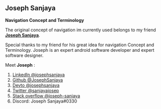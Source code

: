 ## Joseph Sanjaya
**Navigation Concept and Terminology**

The original concept of navigation im currently used belongs to my friend **[Joseph Sanjaya](https://www.linkedin.com/in/josephsanjaya/)**.

Special thanks to my friend for his great idea for navigation Concept and Terminology. Joseph is an expert android software developer and expert software designer.

Meet **Joseph** : 
1.  [LinkedIn @josephsanjaya](https://www.linkedin.com/in/josephsanjaya/)
2. [Github @JosephSanjaya](https://github.com/JosephSanjaya)
3. [Devto @josephsanjaya](https://dev.to/josephsanjaya)
4. [Twitter @sanjayajosep](https://twitter.com/sanjayajosep)
5. [Stack overflow @joseph-sanjaya](https://stackoverflow.com/users/11767813/joseph-sanjaya)
6. Discord: Joseph Sanjaya#0330
